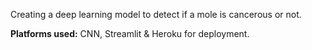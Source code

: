Creating a deep learning model to detect if a mole is cancerous or not.

**Platforms used:** CNN, Streamlit & Heroku for deployment.
